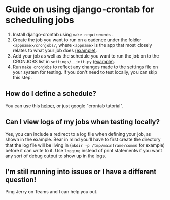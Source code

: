 # Guide on using django-crontab for scheduling jobs

1. Install django-crontab using ``make requirements``.
2. Create the job you want to run on a cadence under the folder `<appname>/cronjobs/`, where ``<appname>`` is the app that most closely relates to what your job does [(example)](https://github.com/omou-org/mainframe/blob/master/comms/cronjobs/example.py).
3. Add your job as well as the schedule you want to run the job on to the CRONJOBS list in `settings/__init.py` [(example)](https://github.com/omou-org/mainframe/blob/master/mainframe/settings/__init__.py#L191).
4. Run `make cronjobs` to reflect any changes made to the settings file on your system for testing. If you don't need to test locally, you can skip this step.

## How do I define a schedule?
You can use this [helper](https://crontab.guru/), or just google "crontab tutorial".

## Can I view logs of my jobs when testing locally?
Yes, you can include a redirect to a log file when defining your job, as shown in the example. Bear in mind you'll have to first create the directory that the log file will be living in (`mkdir -p /tmp/mainframe/comms` for example) before it can write to it. Use `logging` instead of print statements if you want any sort of debug output to show up in the logs.

## I'm still running into issues or I have a different question!
Ping Jerry on Teams and I can help you out.
